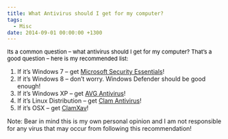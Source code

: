 ```yaml
---
title: What Antivirus should I get for my computer?
tags:
  - Misc
date: 2014-09-01 00:00:00 +1300
---
```

<span lang="en-nz"><span style="color: #000000;font-size: small">Its a common question &#8211; what antivirus should I get for my computer? That&#8217;s a good question &#8211; here is my recommended list:</span></span>

  1. If it’s Windows 7 &#8211; get <a title="Microsoft Security Essentials" href="http://windows.microsoft.com/en-NZ/windows/security-essentials-download" target="_blank">Microsoft Security Essentials</a>!
  2. If it’s Windows 8 &#8211; don&#8217;t worry. Windows Defender should be good enough!
  3. If it’s Windows XP &#8211; get <a title="AVG Free Antivirus" href="http://free.avg.com/au-en/free-antivirus-download" target="_blank">AVG Antivirus</a>!
  4. If it’s Linux Distribution &#8211; get <a title="Clam Antivirus" href="http://www.clamav.net/download.html" target="_blank">Clam Antivirus</a>!
  5. If it’s OSX – get <a title="ClamXav" href="http://www.clamxav.com/download.html" target="_blank">ClamXav</a>!

Note: Bear in mind this is my own personal opinion and I am not responsible for any virus that may occur from following this recommendation!
